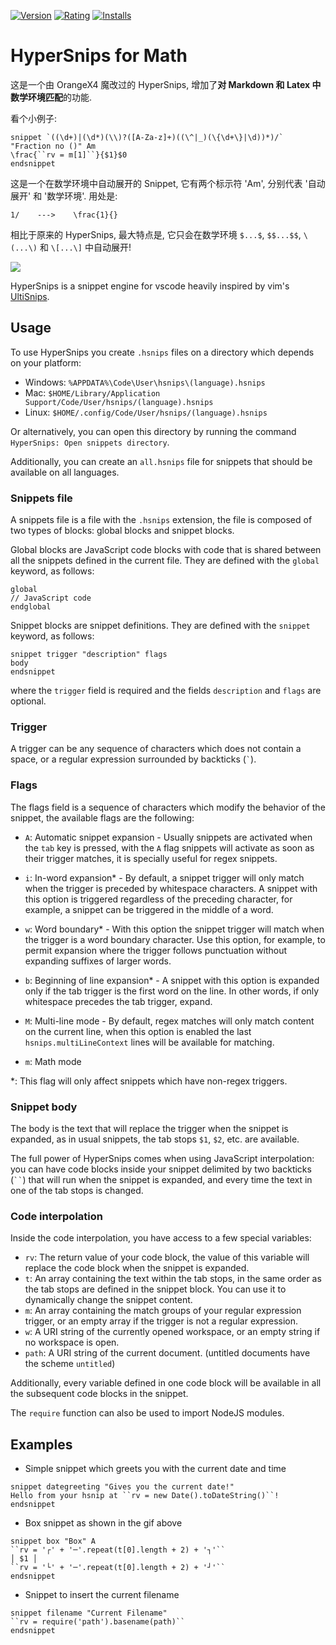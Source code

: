 [![Version](https://vsmarketplacebadge.apphb.com/version-short/draivin.hsnips.svg)](https://marketplace.visualstudio.com/items?itemName=draivin.hsnips)
[![Rating](https://vsmarketplacebadge.apphb.com/rating-short/draivin.hsnips.svg)](https://marketplace.visualstudio.com/items?itemName=draivin.hsnips)
[![Installs](https://vsmarketplacebadge.apphb.com/installs/draivin.hsnips.svg)](https://marketplace.visualstudio.com/items?itemName=draivin.hsnips)

# HyperSnips for Math

这是一个由 OrangeX4 魔改过的 HyperSnips, 增加了**对 Markdown 和 Latex 中数学环境匹配**的功能.

看个小例子:

``` hsnips
snippet `((\d+)|(\d*)(\\)?([A-Za-z]+)((\^|_)(\{\d+\}|\d))*)/` "Fraction no ()" Am
\frac{``rv = m[1]``}{$1}$0
endsnippet
```

这是一个在数学环境中自动展开的 Snippet, 它有两个标示符 'Am', 分别代表 '自动展开' 和 '数学环境'. 用处是:

```
1/    --->    \frac{1}{}
```

相比于原来的 HyperSnips, 最大特点是, 它只会在数学环境 `$...$`, `$$...$$`, `\(...\)` 和 `\[...\]` 中自动展开!

![](./images/welcome.gif)

HyperSnips is a snippet engine for vscode heavily inspired by vim's
[UltiSnips](https://github.com/SirVer/ultisnips).

## Usage

To use HyperSnips you create `.hsnips` files on a directory which depends on your platform:

- Windows: `%APPDATA%\Code\User\hsnips\(language).hsnips`
- Mac: `$HOME/Library/Application Support/Code/User/hsnips/(language).hsnips`
- Linux: `$HOME/.config/Code/User/hsnips/(language).hsnips`

Or alternatively, you can open this directory by running the command `HyperSnips: Open snippets directory`.

Additionally, you can create an `all.hsnips` file for snippets that should be available on all languages.

### Snippets file

A snippets file is a file with the `.hsnips` extension, the file is composed of two types of blocks:
global blocks and snippet blocks.

Global blocks are JavaScript code blocks with code that is shared between all the snippets defined
in the current file. They are defined with the `global` keyword, as follows:

```hsnips
global
// JavaScript code
endglobal
```

Snippet blocks are snippet definitions. They are defined with the `snippet` keyword, as follows:

```hsnips
snippet trigger "description" flags
body
endsnippet
```

where the `trigger` field is required and the fields `description` and `flags` are optional.

### Trigger

A trigger can be any sequence of characters which does not contain a space, or a regular expression
surrounded by backticks (`` ` ``).

### Flags

The flags field is a sequence of characters which modify the behavior of the snippet, the available
flags are the following:

- `A`: Automatic snippet expansion - Usually snippets are activated when the `tab` key is pressed,
  with the `A` flag snippets will activate as soon as their trigger matches, it is specially useful
  for regex snippets.

- `i`: In-word expansion\* - By default, a snippet trigger will only match when the trigger is
  preceded by whitespace characters. A snippet with this option is triggered regardless of the
  preceding character, for example, a snippet can be triggered in the middle of a word.

- `w`: Word boundary\* - With this option the snippet trigger will match when the trigger is a word
  boundary character. Use this option, for example, to permit expansion where the trigger follows
  punctuation without expanding suffixes of larger words.

- `b`: Beginning of line expansion\* - A snippet with this option is expanded only if the
  tab trigger is the first word on the line. In other words, if only whitespace precedes the tab
  trigger, expand.

- `M`: Multi-line mode - By default, regex matches will only match content on the current line, when
  this option is enabled the last `hsnips.multiLineContext` lines will be available for matching.

- `m`: Math mode

\*: This flag will only affect snippets which have non-regex triggers.

### Snippet body

The body is the text that will replace the trigger when the snippet is expanded, as in usual
snippets, the tab stops `$1`, `$2`, etc. are available.

The full power of HyperSnips comes when using JavaScript interpolation: you can have code blocks
inside your snippet delimited by two backticks (` `` `) that will run when the snippet is expanded,
and every time the text in one of the tab stops is changed.

### Code interpolation

Inside the code interpolation, you have access to a few special variables:

- `rv`: The return value of your code block, the value of this variable will replace the code block
  when the snippet is expanded.
- `t`: An array containing the text within the tab stops, in the same order as the tab stops are
  defined in the snippet block. You can use it to dynamically change the snippet content.
- `m`: An array containing the match groups of your regular expression trigger, or an empty array if
  the trigger is not a regular expression.
- `w`: A URI string of the currently opened workspace, or an empty string if no workspace is open.
- `path`: A URI string of the current document. (untitled documents have the scheme `untitled`)

Additionally, every variable defined in one code block will be available in all the subsequent code
blocks in the snippet.

The `require` function can also be used to import NodeJS modules.

## Examples

- Simple snippet which greets you with the current date and time

```hsnips
snippet dategreeting "Gives you the current date!"
Hello from your hsnip at ``rv = new Date().toDateString()``!
endsnippet
```

- Box snippet as shown in the gif above

```hsnips
snippet box "Box" A
``rv = '┌' + '─'.repeat(t[0].length + 2) + '┐'``
│ $1 │
``rv = '└' + '─'.repeat(t[0].length + 2) + '┘'``
endsnippet
```

- Snippet to insert the current filename

```hsnips
snippet filename "Current Filename"
``rv = require('path').basename(path)``
endsnippet
```
